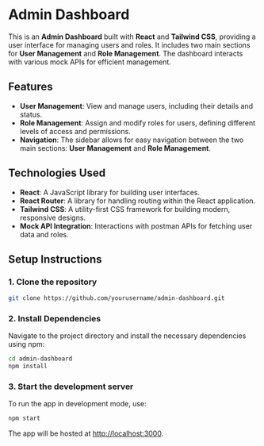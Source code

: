 # Admin Dashboard

This is an **Admin Dashboard** built with **React** and **Tailwind CSS**, providing a user interface for managing users and roles. It includes two main sections for **User Management** and **Role Management**. The dashboard interacts with various mock APIs for efficient management.

## Features
- **User Management**: View and manage users, including their details and status.
- **Role Management**: Assign and modify roles for users, defining different levels of access and permissions.
- **Navigation**: The sidebar allows for easy navigation between the two main sections: **User Management** and **Role Management**.

## Technologies Used
- **React**: A JavaScript library for building user interfaces.
- **React Router**: A library for handling routing within the React application.
- **Tailwind CSS**: A utility-first CSS framework for building modern, responsive designs.
- **Mock API Integration**: Interactions with postman APIs for fetching user data and roles.


## Setup Instructions

### 1. Clone the repository
```bash
git clone https://github.com/yourusername/admin-dashboard.git
```

### 2. Install Dependencies
Navigate to the project directory and install the necessary dependencies using npm:
```bash
cd admin-dashboard
npm install
```

### 3. Start the development server
To run the app in development mode, use:
```bash
npm start
```
The app will be hosted at [http://localhost:3000](http://localhost:3000).

